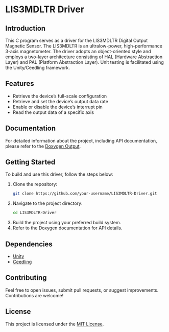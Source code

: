 # LIS3MDLTR Driver

## Introduction

This C program serves as a driver for the LIS3MDLTR Digital Output Magnetic Sensor. The LIS3MDLTR is an ultralow-power, high-performance 3-axis magnetometer. The driver adopts an object-oriented style and employs a two-layer architecture consisting of HAL (Hardware Abstraction Layer) and PAL (Platform Abstraction Layer). Unit testing is facilitated using the Unity/Ceedling framework.

## Features

- Retrieve the device’s full-scale configuration
- Retrieve and set the device’s output data rate
- Enable or disable the device’s interrupt pin
- Read the output data of a specific axis

## Documentation

For detailed information about the project, including API documentation, please refer to the [Doxygen Output](Doxygen%20Output/html/index.html).

## Getting Started

To build and use this driver, follow the steps below:

1. Clone the repository:
   ```bash
   git clone https://github.com/your-username/LIS3MDLTR-Driver.git
2. Navigate to the project directory:
   ```bash
   cd LIS3MDLTR-Driver
3. Build the project using your preferred build system.
4. Refer to the Doxygen documentation for API details.

## Dependencies

- [Unity](https://github.com/ThrowTheSwitch/Unity)
- [Ceedling](https://github.com/throwtheswitch/ceedling)

## Contributing

Feel free to open issues, submit pull requests, or suggest improvements. Contributions are welcome!

## License

This project is licensed under the [MIT License](LICENSE).
